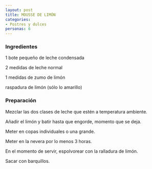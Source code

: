 ```yaml
---
layout: post
title: MOUSSE DE LIMÓN
categories:
- Postres y dulces
personas: 6 
---
```

<h3>Ingredientes</h3>
1 bote pequeño de leche condensada

2 medidas de leche normal

1 medidas de zumo de limón

raspadura de limón (sólo lo amarillo)

<h3>Preparación</h3>
Mezclar las dos clases de leche que estén a temperatura ambiente.

Añadir el limón y batir hasta que engorde, momento que se deja.

Meter en copas individuales o una grande.

Meter en la nevera por lo menos 3 horas.

En el momento de servir, espolvorear con la ralladura de limón.

Sacar con barquillos.